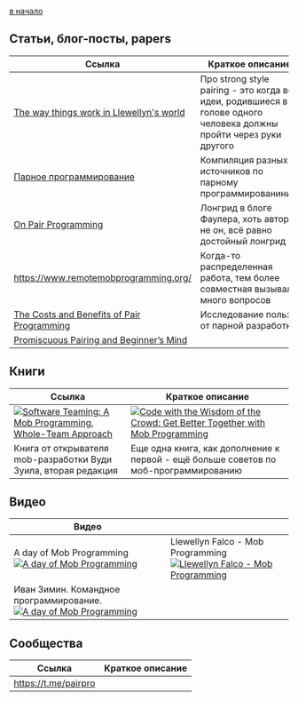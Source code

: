[в начало](README.md)

## Статьи, блог-посты, papers

| Сcылка                                                                                                                                                                                   | Краткое описание                                                                                                    |
|------------------------------------------------------------------------------------------------------------------------------------------------------------------------------------------|---------------------------------------------------------------------------------------------------------------------|
| [The way things work in Llewellyn's world](http://llewellynfalco.blogspot.com/2014/06/llewellyns-strong-style-pairing.html)                                                              | Про strong style pairing - это когда все идеи, родившиеся в голове одного человека должны пройти через руки другого |
| [Парное программирование](http://agilemindset.ru/%D0%BF%D0%B0%D1%80%D0%BD%D0%BE%D0%B5-%D0%BF%D1%80%D0%BE%D0%B3%D1%80%D0%B0%D0%BC%D0%BC%D0%B8%D1%80%D0%BE%D0%B2%D0%B0%D0%BD%D0%B8%D0%B5/) | Компиляция разных источников по парному программированинию                                                          |
| [On Pair Programming](https://martinfowler.com/articles/on-pair-programming.html)                                                                                                        | Лонгрид в блоге Фаулера, хоть автор и не он, всё равно достойный лонгрид                                            |
| https://www.remotemobprogramming.org/                                                                                                                                                    | Когда-то распределенная работа, тем более совместная вызывала много вопросов                                        |
| [The Costs and Benefits of Pair Programming](https://www.researchgate.net/publication/2333697_The_Costs_and_Benefits_of_Pair_Programming)                                                | Исследование пользы от парной разработки                                                                            |
| [Promiscuous Pairing and Beginner’s Mind](https://csis.pace.edu/~grossman/dcs/XR4-PromiscuousPairing.pdf)                                                                                |                                                                                                                     |

## Книги

| Сcылка                                                                                                                                                                                                                        | Краткое описание                                                                                                                                                                                                                 |
|-------------------------------------------------------------------------------------------------------------------------------------------------------------------------------------------------------------------------------|----------------------------------------------------------------------------------------------------------------------------------------------------------------------------------------------------------------------------------|
| [![Software Teaming: A Mob Programming, Whole-Team Approach](https://a.media-amazon.com/images/I/41yGdpfn3JL._SY445_SX342_.jpg)](https://www.amazon.com/Software-Teaming-Programming-Whole-Team-Approach-ebook/dp/B0BLL5WTKM) | [![Code with the Wisdom of the Crowd: Get Better Together with Mob Programming](https://a.media-amazon.com/images/I/51MfiNsoirL._SX342_SY445_.jpg)](https://www.amazon.com/Code-Wisdom-Crowd-Together-Programming/dp/1680506153) |
| Книга от открывателя mob-разработки Вуди Зуила, вторая редакция                                                                                                                                                               | Еще одна книга, как дополнение к первой - ещё больше советов по моб-программированию                                                                                                                                             | 

## Видео

| Видео                                                                                                                  |                                                                                                                                                                   | 
|------------------------------------------------------------------------------------------------------------------------|-------------------------------------------------------------------------------------------------------------------------------------------------------------------|
| A day of Mob Programming<br/>[![A day of Mob Programming](https://img.youtube.com/vi/p_pvslS4gEI/hqdefault.jpg)](https://youtu.be/p_pvslS4gEI)      | Llewellyn Falco - Mob Programming<br />[![Llewellyn Falco - Mob Programming](https://img.youtube.com/vi/WoW6Gx91iJg/hqdefault.jpg)](https://youtu.be/WoW6Gx91iJg) |
| Иван Зимин. Командное программирование.<br/>[![A day of Mob Programming](https://img.youtube.com/vi/s4jsOiWXil0/hqdefault.jpg)](https://youtu.be/s4jsOiWXil0) |                                                                                                                                                                   |

## Сообщества

| Сcылка               | Краткое описание |
|----------------------|------------------|
| https://t.me/pairpro |                  |